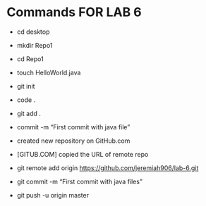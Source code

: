 # Commands FOR LAB 6

- cd desktop
- mkdir Repo1
- cd Repo1
- touch HelloWorld.java
- git init
- code . 
- git add .
-  commit -m “First commit with java file”

- created new repository on GitHub.com
- [GITUB.COM] copied the URL of remote repo  
- git remote add origin https://github.com/jeremiah906/lab-6.git
- git commit -m “First commit with java files”
- git push -u origin master

